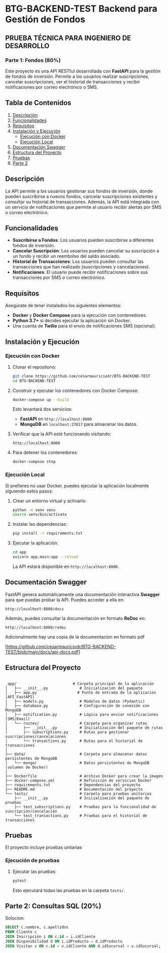 # BTG-BACKEND-TEST Backend para Gestión de Fondos
## PRUEBA TÉCNICA PARA INGENIERO DE DESARROLLO 
### Parte 1: Fondos  (80%)

Este proyecto es una API RESTful desarrollada con **FastAPI** para la gestión de fondos de inversión. Permite a los usuarios realizar suscripciones, cancelar suscripciones, ver el historial de transacciones y recibir notificaciones por correo electrónico o SMS.

## Tabla de Contenidos

1. [Descripción](#descripción)
2. [Funcionalidades](#funcionalidades)
3. [Requisitos](#requisitos)
4. [Instalación y Ejecución](#instalación-y-ejecución)
   - [Ejecución con Docker](#ejecución-con-docker)
   - [Ejecución Local](#ejecución-local)
5. [Documentación Swagger](#documentación-swagger)
6. [Estructura del Proyecto](#estructura-del-proyecto)
7. [Pruebas](#pruebas)
8. [Parte 2](#parte-2-consultas-sql-20)


## Descripción

La API permite a los usuarios gestionar sus fondos de inversión, donde pueden suscribirse a nuevos fondos, cancelar suscripciones existentes y consultar su historial de transacciones. Además, la API está integrada con un servicio de notificaciones que permite al usuario recibir alertas por SMS o correo electrónico.

## Funcionalidades

- **Suscribirse a Fondos**: Los usuarios pueden suscribirse a diferentes fondos de inversión.
- **Cancelar Suscripción**: Los usuarios pueden cancelar su suscripción a un fondo y recibir un reembolso del saldo asociado.
- **Historial de Transacciones**: Los usuarios pueden consultar las transacciones que han realizado (suscripciones y cancelaciones).
- **Notificaciones**: El usuario puede recibir notificaciones sobre sus transacciones por SMS o correo electrónico.

## Requisitos

Asegúrate de tener instalados los siguientes elementos:

- **Docker** y **Docker Compose** para la ejecución con contenedores.
- **Python 3.7+** si decides ejecutar la aplicación sin Docker.
- Una cuenta de **Twilio** para el envío de notificaciones SMS (opcional).

## Instalación y Ejecución

### Ejecución con Docker

1. Clonar el repositorio:

   ```bash
   git clone https://github.com/cesarmauriciodr/BTG-BACKEND-TEST
   cd BTG-BACKEND-TEST
   ```

2. Construir y ejecutar los contenedores con Docker Compose:

   ```bash
   docker-compose up --build
   ```

   Esto levantará dos servicios:
   - **FastAPI** en `http://localhost:8000`
   - **MongoDB** en `localhost:27017` para almacenar los datos.

3. Verificar que la API esté funcionando visitando:

   ```
   http://localhost:8000
   ```

4. Para detener los contenedores:

   ```bash
   docker-compose stop
   ```

### Ejecución Local

Si prefieres no usar Docker, puedes ejecutar la aplicación localmente siguiendo estos pasos:

1. Crear un entorno virtual y activarlo:

   ```bash
   python -m venv venv
   source venv/bin/activate 
   ```

2. Instalar las dependencias:

   ```bash
   pip install -r requirements.txt
   ```

3. Ejecutar la aplicación:

   ```bash
   cd app
   uvicorn app.main:app --reload
   ```

   La API estará disponible en `http://localhost:8000`.

## Documentación Swagger

FastAPI genera automáticamente una documentación interactiva **Swagger** para que puedas probar la API. Puedes acceder a ella en:

```
http://localhost:8000/docs
```

Además, puedes consultar la documentación en formato **ReDoc** en:

```
http://localhost:8000/redoc
```

Adicionalmente hay una copia de la documentacion en formato pdf

[https://github.com/cesarmauriciodr/BTG-BACKEND-TEST/blob/main/docs/api-docs.pdf]


## Estructura del Proyecto

```plaintext

 app/                         # Carpeta principal de la aplicación
│   ├── __init__.py              # Inicialización del paquete
│   ├── app.py                  # Punto de entrada de la aplicación (API FastAPI)
│   ├── models.py                # Modelos de datos (Pydantic)
│   ├── database.py              # Configuración de conexión con MongoDB
│   ├── notification.py          # Lógica para enviar notificaciones (SMS/Email)
│   └── routes/                  # Carpeta para organizar rutas
│       ├── __init__.py          # Inicialización del paquete de rutas
│       ├── subscriptions.py     # Rutas para gestionar suscripciones/cancelaciones
│       └── transactions.py      # Rutas para el historial de transacciones
│
├── data/                        # Carpeta para almacenar datos persistentes de MongoDB
│   └── mongo/                   # Datos persistentes de MongoDB (volumen de Docker)
│
├── Dockerfile                   # Archivo Docker para crear la imagen
├── docker-compose.yml           # Definición de servicios Docker
├── requirements.txt             # Dependencias del proyecto
├── README.md                    # Documentación del proyecto
└── tests/                       # Carpeta para pruebas unitarias
    ├── __init__.py              # Inicialización del paquete de pruebas
    ├── test_subscriptions.py    # Pruebas para la funcionalidad de suscripción/cancelación
    └── test_transactions.py     # Pruebas para el historial de transacciones
```

## Pruebas

El proyecto incluye pruebas unitarias

### Ejecución de pruebas


1. Ejecutar las pruebas:

   ```bash
   pytest
   ```

   Esto ejecutará todas las pruebas en la carpeta `tests/`.


## Parte 2: Consultas SQL (20%)
Solucion:

```sql
SELECT c.nombre, c.apellidos
FROM Cliente c
JOIN Inscripción i ON c.id = i.idCliente
JOIN Disponibilidad d ON i.idProducto = d.idProducto
JOIN Visitan v ON c.id = v.idCliente AND d.idSucursal = v.idSucursal;
```
